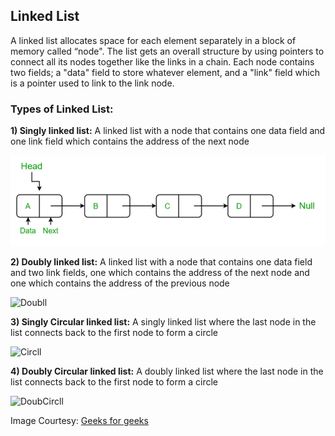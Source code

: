 ## Linked List

A linked list allocates space for each element separately in a block of memory
called “node". The list gets an overall structure by using pointers to connect all
its nodes together like the links in a chain. Each node contains two fields; a
"data" field to store whatever element, and a "link" field which is a pointer used
to link to the link node. 

### **Types of Linked List:**

**1) Singly linked list:**
A linked list with a node that contains one data field and one link field which contains the address of the next node

![Singll](../img/gfg_singlyll.png)

**2) Doubly linked list:**
A linked list with a node that contains one data field and two link fields, one which contains the address of the next node and one which contains the address of the previous node

![Doubll](../../img/gfg_doublyll.png)

**3) Singly Circular linked list:**
A singly linked list where the last node in the list connects back to the first node to form a circle

![Circll](../../img/gfg_circlyll.png)


**4) Doubly Circular linked list:**
A doubly linked list where the last node in the list connects back to the first node to form a circle

![DoubCircll](../../img/gfg_doublycircll.png)

Image Courtesy: [Geeks for geeks](https://www.geeksforgeeks.org/data-structures/linked-list/)
